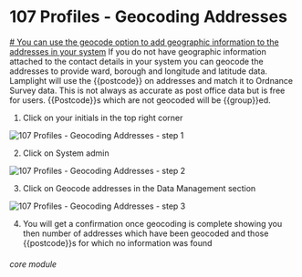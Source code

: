 # 107 Profiles - Geocoding Addresses


[# You can use the geocode option to add geographic information to the addresses in your system](https://new.lamplight.online/en/admin/geocode/source/os)
If you do not have geographic information attached to the contact details in your system you can geocode the addresses to provide ward, borough and longitude and latitude data. Lamplight will use the {{postcode}} on addresses and match it to Ordnance Survey data. This is not always as accurate as post office data but is free for users. {{Postcode}}s which are not geocoded will be {{group}}ed.
1. Click on your initials in the top right corner

![107 Profiles - Geocoding Addresses - step 1](107_Profiles_-_Geocoding_Addresses_im_1.png)

2. Click on System admin

![107 Profiles - Geocoding Addresses - step 2](107_Profiles_-_Geocoding_Addresses_im_2.png)

3. Click on Geocode addresses in the Data Management section

![107 Profiles - Geocoding Addresses - step 3](107_Profiles_-_Geocoding_Addresses_im_3.png)

4. You will get a confirmation once geocoding is complete showing you then number of addresses which have been geocoded and those {{postcode}}s for which no information was found


###### core module
